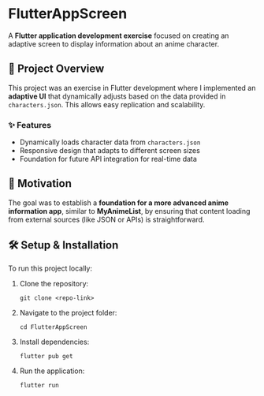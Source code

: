 # FlutterAppScreen

A **Flutter application development exercise** focused on creating an adaptive screen to display information about an anime character.

## 📌 Project Overview

This project was an exercise in Flutter development where I implemented an **adaptive UI** that dynamically adjusts based on the data provided in `characters.json`. This allows easy replication and scalability.

### ✨ Features
- Dynamically loads character data from `characters.json`
- Responsive design that adapts to different screen sizes
- Foundation for future API integration for real-time data

## 🚀 Motivation
The goal was to establish a **foundation for a more advanced anime information app**, similar to **MyAnimeList**, by ensuring that content loading from external sources (like JSON or APIs) is straightforward.

## 🛠️ Setup & Installation
To run this project locally:
1. Clone the repository:
   ```sh1
   git clone <repo-link>
2. Navigate to the project folder:
   ```sh2
   cd FlutterAppScreen
3. Install dependencies:
   ```sh3
   flutter pub get
4. Run the application:
   ```sh4
   flutter run
